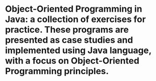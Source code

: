 # Object-Oriented Programming in Java: a collection of exercises for practice. These programs are presented as case studies and implemented using Java language, with a focus on Object-Oriented Programming principles.
